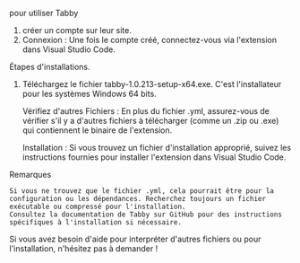 pour utiliser Tabby
1. créer un compte sur leur site.
2. Connexion : Une fois le compte créé, connectez-vous via l'extension dans Visual Studio Code.

Étapes d'installations.
1. Téléchargez le fichier tabby-1.0.213-setup-x64.exe. C'est l'installateur pour les systèmes Windows 64 bits.


    Vérifiez d'autres Fichiers :
        En plus du fichier .yml, assurez-vous de vérifier s'il y a d'autres fichiers à télécharger (comme un .zip ou .exe) qui contiennent le binaire de l'extension.

    Installation :
        Si vous trouvez un fichier d'installation approprié, suivez les instructions fournies pour installer l'extension dans Visual Studio Code.

Remarques

    Si vous ne trouvez que le fichier .yml, cela pourrait être pour la configuration ou les dépendances. Recherchez toujours un fichier exécutable ou compressé pour l'installation.
    Consultez la documentation de Tabby sur GitHub pour des instructions spécifiques à l'installation si nécessaire.

Si vous avez besoin d'aide pour interpréter d'autres fichiers ou pour l'installation, n'hésitez pas à demander !